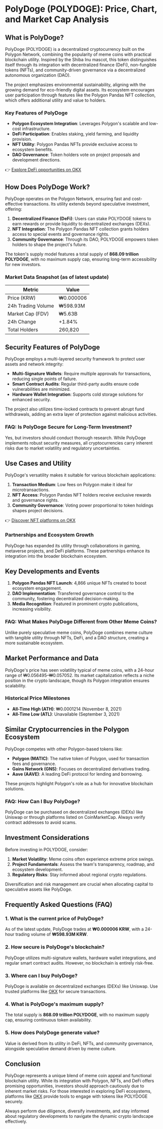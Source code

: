 # PolyDoge (POLYDOGE): Price, Chart, and Market Cap Analysis  

## What is PolyDoge?  
PolyDoge (POLYDOGE) is a decentralized cryptocurrency built on the Polygon Network, combining the popularity of meme coins with practical blockchain utility. Inspired by the Shiba Inu mascot, this token distinguishes itself through its integration with decentralized finance (DeFi), non-fungible tokens (NFTs), and community-driven governance via a decentralized autonomous organization (DAO).  

The project emphasizes environmental sustainability, aligning with the growing demand for eco-friendly digital assets. Its ecosystem encourages user participation through features like the Polygon Pandas NFT collection, which offers additional utility and value to holders.  

### Key Features of PolyDoge  
- **Polygon Ecosystem Integration**: Leverages Polygon's scalable and low-cost infrastructure.  
- **DeFi Participation**: Enables staking, yield farming, and liquidity provision.  
- **NFT Utility**: Polygon Pandas NFTs provide exclusive access to ecosystem benefits.  
- **DAO Governance**: Token holders vote on project proposals and development directions.  

👉 [Explore DeFi opportunities on OKX](https://bit.ly/okx-bonus)  

## How Does PolyDoge Work?  
PolyDoge operates on the Polygon Network, ensuring fast and cost-effective transactions. Its utility extends beyond speculative investment, offering:  

1. **Decentralized Finance (DeFi)**: Users can stake POLYDOGE tokens to earn rewards or provide liquidity to decentralized exchanges (DEXs).  
2. **NFT Integration**: The Polygon Pandas NFT collection grants holders access to special events and governance rights.  
3. **Community Governance**: Through its DAO, POLYDOGE empowers token holders to shape the project's future.  

The token's supply model features a total supply of **868.09 trillion POLYDOGE**, with no maximum supply cap, ensuring long-term accessibility for new investors.  

### Market Data Snapshot (as of latest update)  
| Metric                | Value               |  
|-----------------------|---------------------|  
| Price (KRW)           | ₩0.000006           |  
| 24h Trading Volume    | ₩598.93M            |  
| Market Cap (FDV)      | ₩5.63B              |  
| 24h Change            | +1.84%              |  
| Total Holders         | 260,820             |  

## Security Features of PolyDoge  
PolyDoge employs a multi-layered security framework to protect user assets and network integrity:  

- **Multi-Signature Wallets**: Require multiple approvals for transactions, reducing single points of failure.  
- **Smart Contract Audits**: Regular third-party audits ensure code vulnerabilities are minimized.  
- **Hardware Wallet Integration**: Supports cold storage solutions for enhanced security.  

The project also utilizes time-locked contracts to prevent abrupt fund withdrawals, adding an extra layer of protection against malicious activities.  

### FAQ: Is PolyDoge Secure for Long-Term Investment?  
Yes, but investors should conduct thorough research. While PolyDoge implements robust security measures, all cryptocurrencies carry inherent risks due to market volatility and regulatory uncertainties.  

## Use Cases and Utility  
PolyDoge's versatility makes it suitable for various blockchain applications:  

1. **Transaction Medium**: Low fees on Polygon make it ideal for microtransactions.  
2. **NFT Access**: Polygon Pandas NFT holders receive exclusive rewards and governance rights.  
3. **Community Governance**: Voting power proportional to token holdings shapes project decisions.  

👉 [Discover NFT platforms on OKX](https://bit.ly/okx-bonus)  

### Partnerships and Ecosystem Growth  
PolyDoge has expanded its utility through collaborations in gaming, metaverse projects, and DeFi platforms. These partnerships enhance its integration into the broader blockchain ecosystem.  

## Key Developments and Events  
1. **Polygon Pandas NFT Launch**: 4,866 unique NFTs created to boost ecosystem engagement.  
2. **DAO Implementation**: Transferred governance control to the community, fostering decentralized decision-making.  
3. **Media Recognition**: Featured in prominent crypto publications, increasing visibility.  

### FAQ: What Makes PolyDoge Different from Other Meme Coins?  
Unlike purely speculative meme coins, PolyDoge combines meme culture with tangible utility through NFTs, DeFi, and a DAO structure, creating a more sustainable ecosystem.  

## Market Performance and Data  
PolyDoge's price has seen volatility typical of meme coins, with a 24-hour range of ₩0.056495–₩0.057052. Its market capitalization reflects a niche position in the crypto landscape, though its Polygon integration ensures scalability.  

### Historical Price Milestones  
- **All-Time High (ATH)**: ₩0.0001214 (November 8, 2021)  
- **All-Time Low (ATL)**: Unavailable (September 3, 2021)  

## Similar Cryptocurrencies in the Polygon Ecosystem  
PolyDoge competes with other Polygon-based tokens like:  

- **Polygon (MATIC)**: The native token of Polygon, used for transaction fees and governance.  
- **Gains Network (GNS)**: Focuses on decentralized derivatives trading.  
- **Aave (AAVE)**: A leading DeFi protocol for lending and borrowing.  

These projects highlight Polygon's role as a hub for innovative blockchain solutions.  

### FAQ: How Can I Buy PolyDoge?  
PolyDoge can be purchased on decentralized exchanges (DEXs) like Uniswap or through platforms listed on CoinMarketCap. Always verify contract addresses to avoid scams.  

## Investment Considerations  
Before investing in POLYDOGE, consider:  

1. **Market Volatility**: Meme coins often experience extreme price swings.  
2. **Project Fundamentals**: Assess the team's transparency, roadmap, and ecosystem development.  
3. **Regulatory Risks**: Stay informed about regional crypto regulations.  

Diversification and risk management are crucial when allocating capital to speculative assets like PolyDoge.  

## Frequently Asked Questions (FAQ)  
### 1. What is the current price of PolyDoge?  
As of the latest update, PolyDoge trades at **₩0.000006 KRW**, with a 24-hour trading volume of **₩598.93M KRW**.  

### 2. How secure is PolyDoge's blockchain?  
PolyDoge utilizes multi-signature wallets, hardware wallet integrations, and regular smart contract audits. However, no blockchain is entirely risk-free.  

### 3. Where can I buy PolyDoge?  
PolyDoge is available on decentralized exchanges (DEXs) like Uniswap. Use trusted platforms like [OKX](https://bit.ly/okx-bonus) for secure transactions.  

### 4. What is PolyDoge's maximum supply?  
The total supply is **868.09 trillion POLYDOGE**, with no maximum supply cap, ensuring continuous token availability.  

### 5. How does PolyDoge generate value?  
Value is derived from its utility in DeFi, NFTs, and community governance, alongside speculative demand driven by meme culture.  

## Conclusion  
PolyDoge represents a unique blend of meme coin appeal and functional blockchain utility. While its integration with Polygon, NFTs, and DeFi offers promising opportunities, investors should approach cautiously due to inherent market risks. For those interested in exploring DeFi ecosystems, platforms like [OKX](https://bit.ly/okx-bonus) provide tools to engage with tokens like POLYDOGE securely.  

Always perform due diligence, diversify investments, and stay informed about regulatory developments to navigate the dynamic crypto landscape effectively.